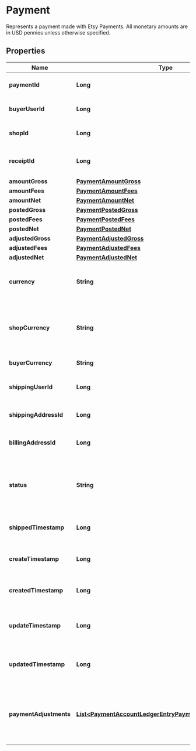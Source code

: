 

# Payment

Represents a payment made with Etsy Payments. All monetary amounts are in USD pennies unless otherwise specified.

## Properties

| Name | Type | Description | Notes |
|------------ | ------------- | ------------- | -------------|
|**paymentId** | **Long** | A unique numeric ID for a payment to a specific Etsy [shop](/documentation/reference#tag/Shop). |  [optional] |
|**buyerUserId** | **Long** | The numeric ID for the [user](/documentation/reference#tag/User) who paid the purchase. |  [optional] |
|**shopId** | **Long** | The unique positive non-zero numeric ID for an Etsy Shop. |  [optional] |
|**receiptId** | **Long** | The numeric ID for the [receipt](/documentation/reference#tag/Shop-Receipt) associated to this transaction. |  [optional] |
|**amountGross** | [**PaymentAmountGross**](PaymentAmountGross.md) |  |  [optional] |
|**amountFees** | [**PaymentAmountFees**](PaymentAmountFees.md) |  |  [optional] |
|**amountNet** | [**PaymentAmountNet**](PaymentAmountNet.md) |  |  [optional] |
|**postedGross** | [**PaymentPostedGross**](PaymentPostedGross.md) |  |  [optional] |
|**postedFees** | [**PaymentPostedFees**](PaymentPostedFees.md) |  |  [optional] |
|**postedNet** | [**PaymentPostedNet**](PaymentPostedNet.md) |  |  [optional] |
|**adjustedGross** | [**PaymentAdjustedGross**](PaymentAdjustedGross.md) |  |  [optional] |
|**adjustedFees** | [**PaymentAdjustedFees**](PaymentAdjustedFees.md) |  |  [optional] |
|**adjustedNet** | [**PaymentAdjustedNet**](PaymentAdjustedNet.md) |  |  [optional] |
|**currency** | **String** | The ISO (alphabetic) code string for the payment&#39;s currency. |  [optional] |
|**shopCurrency** | **String** | The ISO (alphabetic) code for the shop&#39;s currency. The shop displays all prices in this currency by default. |  [optional] |
|**buyerCurrency** | **String** | The currency string of the buyer. |  [optional] |
|**shippingUserId** | **Long** | The numeric ID of the user to which the seller ships the order. |  [optional] |
|**shippingAddressId** | **Long** | The numeric id identifying the shipping address. |  [optional] |
|**billingAddressId** | **Long** | The numeric ID identifying the billing address of the buyer. |  [optional] |
|**status** | **String** | A string indicating the current status of the payment, most commonly \&quot;settled\&quot; or \&quot;authed\&quot;. |  [optional] |
|**shippedTimestamp** | **Long** | The transaction\\&#39;s shipping date and time, in epoch seconds. |  [optional] |
|**createTimestamp** | **Long** | The transaction\\&#39;s creation date and time, in epoch seconds. |  [optional] |
|**createdTimestamp** | **Long** | The transaction\\&#39;s creation date and time, in epoch seconds. |  [optional] |
|**updateTimestamp** | **Long** | The date and time of the last change to the payment adjustment in epoch seconds. |  [optional] |
|**updatedTimestamp** | **Long** | The date and time of the last change to the payment adjustment in epoch seconds. |  [optional] |
|**paymentAdjustments** | [**List&lt;PaymentAccountLedgerEntryPaymentAdjustmentsInner&gt;**](PaymentAccountLedgerEntryPaymentAdjustmentsInner.md) | List of refund objects on an Etsy Payments transaction. All monetary amounts are in USD pennies unless otherwise specified. |  [optional] |



